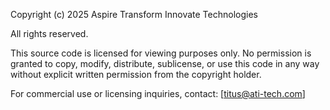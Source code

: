 Copyright (c) 2025 Aspire Transform Innovate Technologies 

All rights reserved.

This source code is licensed for viewing purposes only. No permission is granted to copy, modify, distribute, sublicense, or use this code in any way without explicit written permission from the copyright holder.

For commercial use or licensing inquiries, contact: [titus@ati-tech.com]
